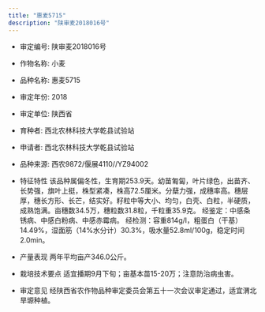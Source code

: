 ```yaml
---
title: "惠麦5715"
description: "陕审麦2018016号"
---
```

* 审定编号:  陕审麦2018016号

*  作物名称:  小麦

*  品种名称:  惠麦5715

*  审定年份:  2018

*  审定单位:  陕西省

* 育种者:  西北农林科技大学乾县试验站

*  申请者:  西北农林科技大学乾县试验站

*  品种来源:  西农9872/偃展4110//YZ94002

*  特征特性
该品种属偏冬性，生育期253.9天。幼苗匍匐，叶片绿色，出苗齐、长势强，旗叶上挺，株型紧凑，株高72.5厘米。分蘖力强，成穗率高。穗层厚，穗长方形、长芒，结实好。籽粒中等大小、均匀，白壳、白粒，半硬质，成熟饱满。亩穗数34.5万，穗粒数31.8粒，千粒重35.9克。
经鉴定：中感条锈病、中感白粉病、中感赤霉病。
经检测：容重814g/l，粗蛋白（干基）14.49%，湿面筋（14%水分计）30.3%，吸水量52.8ml/100g，稳定时间2.0min。

*  产量表现
两年平均亩产346.0公斤。

*  栽培技术要点
适宜播期9月下旬；亩基本苗15-20万；注意防治病虫害。

*  审定意见
经陕西省农作物品种审定委员会第五十一次会议审定通过，适宜渭北旱塬种植。

